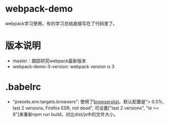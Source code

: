 # webpack-demo
webpack学习使用。有的学习总结直接写在了代码里了。

# 版本说明

- master：跟踪研究webpack最新版本
- webpack-demo-3-version: webpack version is 3

# .babelrc

- "presets.env.targets.browsers": 使用了[browserslist](https://github.com/browserslist/browserslist)。默认配置是"> 0.5%, last 2 versions, Firefox ESR, not dead", 可设置["last 2 versions", "ie >= 8"]来重新npm run build，对比dist/js中的文件大小。
